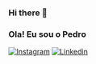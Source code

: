### Hi there 👋

### Ola! Eu sou o Pedro 

[![Instagram](https://img.shields.io/badge/Instagram-E4405F?style=for-the-badge&logo=instagram&logoColor=white)](https://www.instagram.com/ph_pedroo_/)
[![Linkedin](https://img.shields.io/badge/LinkedIn-0077B5?style=for-the-badge&logo=linkedin&logoColor=white)](https://www.linkedin.com/in/pedro-heitor-rutzen-formento-529266259/)
